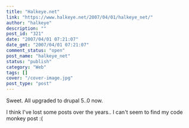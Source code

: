```yaml
---
title: "Halkeye.net"
link: "https://www.halkeye.net/2007/04/01/halkeye_net/"
author: "halkeye"
description: ""
post_id: "321"
date: "2007/04/01 07:21:07"
date_gmt: "2007/04/01 07:21:07"
comment_status: "open"
post_name: "halkeye_net"
status: "publish"
category: "Web"
tags: []
cover: "/cover-image.jpg"
post_type: "post"
---
```


Sweet. All upgraded to drupal 5..0 now.




I think I've lost some posts over the years.. I can't seem to find my code monkey post :(